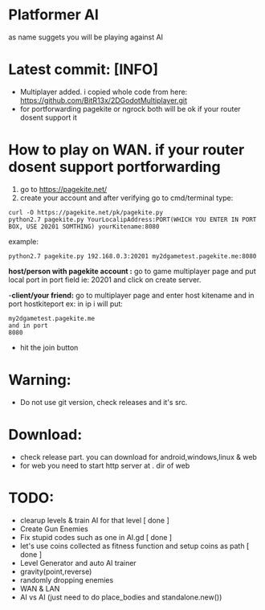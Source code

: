 # Platformer AI

as name suggets you will be playing against AI 


# Latest commit: [INFO]
- Multiplayer added. i copied whole code from here: https://github.com/BitR13x/2DGodotMultiplayer.git
- for portforwarding pagekite or ngrock both will be ok if your router dosent support it 

# How to play on WAN. if your router dosent support portforwarding
1. go to https://pagekite.net/
2. create your account and after verifying go to cmd/terminal
type:

```
curl -O https://pagekite.net/pk/pagekite.py
python2.7 pagekite.py YourLocalipAddress:PORT(WHICH YOU ENTER IN PORT BOX, USE 20201 SOMTHING) yourKitename:8080
```
example:
```
python2.7 pagekite.py 192.168.0.3:20201 my2dgametest.pagekite.me:8080
```
**host/person with pagekite account :** go to game multiplayer page and put local port in port field ie: 20201  and click on create server.

-**client/your friend:** go to multiplayer page and enter host kitename and in port hostkiteport ex: 
in ip i will put:
```
my2dgametest.pagekite.me
and in port
8080

```
- hit the join button 

# Warning:
- Do not use git version, check releases and it's src.

# Download:

- check release part. you can download for android,windows,linux & web
- for web you need to start http server at . dir of web 

# **TODO**:
- clearup levels & train AI for that level [ done ]
- Create Gun Enemies
- Fix stupid codes such as one in AI.gd [ done ]
- let's use coins collected as fitness function and setup coins as path [ done ]
- Level Generator and auto AI trainer 
- gravity(point,reverse) 
- randomly dropping enemies 
- WAN & LAN 
- AI vs AI (just need to do place_bodies and standalone.new())
